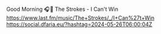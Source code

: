 Good Morning 🎧🎵 The Strokes - I Can&#039;t Win  https://www.last.fm/music/The+Strokes/_/I+Can%27t+Win https://social.dfaria.eu/?hashtag=2024-05-26T06:00:04Z